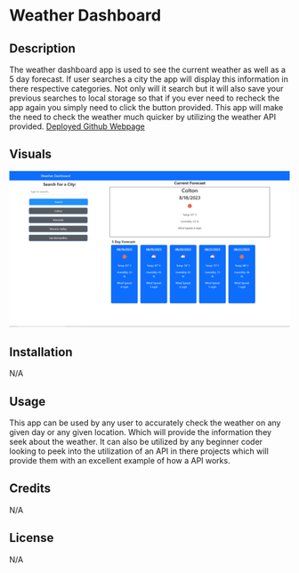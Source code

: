 # Weather Dashboard

## Description

The weather dashboard app is used to see the current weather as well as a 5 day forecast. If user searches a city the app will display this information in there respective categories. Not only will it search but it will also save your previous searches to local storage so that if you ever need to recheck the app again you simply need to click the button provided. This app will make the need to check the weather much quicker by utilizing the weather API provided. [Deployed Github Webpage](https://ignaciog08.github.io/Weather-dashboard/)

## Visuals

![Weather Dashboard](./assets/images/Weather%20App.PNG)

## Installation 

N/A

## Usage

This app can be used by any user to accurately check the weather on any given day or any given location. Which will provide the information they seek about the weather. It can also be utilized by any beginner coder looking to peek into the utilization of an API in there projects which will provide them with an excellent example of how a API works.

## Credits

N/A

## License

N/A